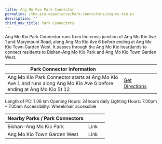 ```yaml
---
title: Ang Mo Kio Park Connector
permalink: /the-pcn-experience/Park-Connectors/ang-mo-kio-pc
description: ""
third_nav_title: Park Connectors
---
```

Ang Mo Kio Park Connector runs from the cross junction of Ang Mo Kio Ave 1 and Marymount Road, along Ang Mo Kio Ave 6 before ending at Ang Mo Kio Town Garden West. It passes through the Ang Mo Kio heartlands to connect residents to Bishan-Ang Mo Kio Park and Ang Mo Kio Town Garden West.


| **Park Connector Information** | ||
| -------- | -------- | -------- |
| Ang Mo Kio Park Connector starts at Ang Mo Kio Ave 1 and runs along Ang Mo Kio Ave 6 before ending at Ang Mo Kio St 12| [Get Directions](https://www.onemap.gov.sg/main/v2/?lat=1.3718537353892077&lng=103.8451446650041) |
Length of PC: 1.08 km
Opening Hours: 24hours daily
Lighting Hours: 7.00pm – 7.00am
Accessibility: Wheelchair accessible

| **Nearby Parks / Park Connectors** | ||
| -------- | -------- | -------- |
| Bishan-Ang Mo Kio Park | Link
Ang Mo Kio Town Garden West | Link
